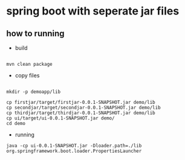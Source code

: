 # spring boot with seperate jar files


## how to running

* build

```code

mvn clean package
```

* copy files

```code

mkdir -p demoapp/lib

cp firstjar/target/firstjar-0.0.1-SNAPSHOT.jar demo/lib
cp secondjar/target/secondjar-0.0.1-SNAPSHOT.jar demo/lib
cp thirdjar/target/thirdjar-0.0.1-SNAPSHOT.jar demo/lib
cp ui/target/ui-0.0.1-SNAPSHOT.jar demo/
cd demo
```

* running 

```code
java -cp ui-0.0.1-SNAPSHOT.jar -Dloader.path=./lib org.springframework.boot.loader.PropertiesLauncher
```